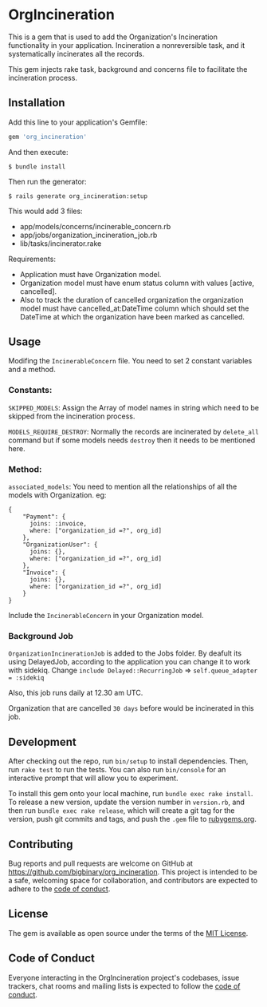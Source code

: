 # OrgIncineration

This is a gem that is used to add the Organization's Incineration functionality in your application.
Incineration a nonreversible task, and it systematically incinerates all the records.

This gem injects rake task, background and concerns file to facilitate the incineration process.

## Installation

Add this line to your application's Gemfile:

```ruby
gem 'org_incineration'
```

And then execute:

    $ bundle install

Then run the generator:

    $ rails generate org_incineration:setup

This would add 3 files:
- app/models/concerns/incinerable_concern.rb
- app/jobs/organization_incineration_job.rb
- lib/tasks/incinerator.rake

Requirements:
- Application must have Organization model.
- Organization model must have enum status column with values [active, cancelled].
- Also to track the duration of cancelled organization the organization model must have cancelled_at:DateTime column which should set the DateTime at which the organization have been marked as cancelled.


## Usage
Modifing the `IncinerableConcern` file.
You need to set 2 constant variables and a method.

### Constants:

`SKIPPED_MODELS`: Assign the Array of model names in string which need to be skipped from the incineration process.

`MODELS_REQUIRE_DESTROY`: Normally the records are incinerated by `delete_all` command but if some models needs `destroy` then it needs to be mentioned here.

### Method:
`associated_models`: You need to mention all the relationships of all the models with Organization.
eg:
```
{
    "Payment": {
      joins: :invoice,
      where: ["organization_id =?", org_id]
    },
    "OrganizationUser": {
      joins: {},
      where: ["organization_id =?", org_id]
    },
    "Invoice": {
      joins: {},
      where: ["organization_id =?", org_id]
    }
}
```


Include the `IncinerableConcern` in your Organization model.

### Background Job

`OrganizationIncinerationJob` is added to the Jobs folder.
By deafult its using DelayedJob, according to the application you can change it to work with sidekiq.
Change `include Delayed::RecurringJob` => `self.queue_adapter = :sidekiq`

Also, this job runs daily at 12.30 am UTC.

Organization that are cancelled `30 days` before would be incinerated in this job.


## Development

After checking out the repo, run `bin/setup` to install dependencies. Then, run `rake test` to run the tests. You can also run `bin/console` for an interactive prompt that will allow you to experiment.

To install this gem onto your local machine, run `bundle exec rake install`. To release a new version, update the version number in `version.rb`, and then run `bundle exec rake release`, which will create a git tag for the version, push git commits and tags, and push the `.gem` file to [rubygems.org](https://rubygems.org).

## Contributing

Bug reports and pull requests are welcome on GitHub at https://github.com/bigbinary/org_incineration. This project is intended to be a safe, welcoming space for collaboration, and contributors are expected to adhere to the [code of conduct](https://github.com/bigbinary/org_incineration/blob/master/CODE_OF_CONDUCT.md).


## License

The gem is available as open source under the terms of the [MIT License](https://opensource.org/licenses/MIT).

## Code of Conduct

Everyone interacting in the OrgIncineration project's codebases, issue trackers, chat rooms and mailing lists is expected to follow the [code of conduct](https://github.com/bigbinary/org_incineration/blob/master/CODE_OF_CONDUCT.md).
